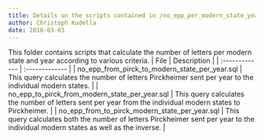 ```yaml
---
title: Details on the scripts contained in /no_epp_per_modern_state_year/
author: Christoph Kudella
date: 2018-03-03
---
```

This folder contains scripts that calculate the number of letters per modern state and year according to various criteria.
| File     | Description     |
| :------------- | :------------- |
| no_epp_from_pirck_to_modern_state_per_year.sql       | This query calculates the number of letters Pirckheimer sent per year to the individual modern states.       |
| no_epp_to_pirck_from_modern_state_per_year.sql       | This query calculates the number of letters sent per year from the individual modern states to Pirckheimer.       |
| no_epp_from_to_pirck_modern_state_per_year.sql       | This query calculates both the number of letters Pirckheimer sent per year to the individual modern states as well as the inverse.       |
